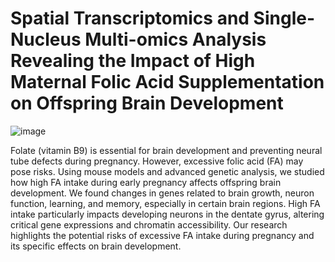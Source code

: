 # Spatial Transcriptomics and Single-Nucleus Multi-omics Analysis Revealing the Impact of High Maternal Folic Acid Supplementation on Offspring Brain Development 

![image](https://github.com/user-attachments/assets/339066d4-1d6d-4880-b10b-71b3c64e8bc6)


Folate (vitamin B9) is essential for brain development and preventing neural tube defects during pregnancy. However, excessive folic acid (FA) may pose risks. Using mouse models and advanced genetic analysis, we studied how high FA intake during early pregnancy affects offspring brain development. We found changes in genes related to brain growth, neuron function, learning, and memory, especially in certain brain regions. High FA intake particularly impacts developing neurons in the dentate gyrus, altering critical gene expressions and chromatin accessibility. Our research highlights the potential risks of excessive FA intake during pregnancy and its specific effects on brain development.

